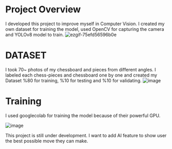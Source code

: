 # Project Overview

I developed this project to improve myself in Computer Vision. I created my own dataset for training the model, used OpenCV for capturing the camera and YOLOv8 model to train.
![ezgif-75efd56596b0e](https://github.com/user-attachments/assets/4a4454c5-8e4d-408a-a7b1-c3723beeb6c8)

# DATASET

I took 70~ photos of my chessboard and pieces from different angles. I labeled each chess-pieces and chessboard one by one and created my Dataset %80 for training, %10 for testing and %10 for validating. 
![image](https://github.com/user-attachments/assets/0d00e11a-65d9-4778-a4e3-60edf2db8303)

 
# Training
I used googlecolab for training the model because of their powerful GPU. 

![image](https://github.com/user-attachments/assets/b928ecef-48e1-4473-9b20-b4f2647831cd)

This project is still under development. I want to add AI feature to show user the best possible move they can make.
